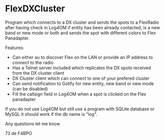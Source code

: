 # FlexDXCluster
Program which connects to a DX cluster and sends the spots to a FlexRadio after having check in Log4OM if entity has been already contacted, is a new band or new mode or both and sends the spot with different colors to Flex Panadapter.

Features:
- Can either au to discover Flex on the LAN or provide an IP address to connect to the radio
- Has a Telnet server included which replicates the DX spots received from the DX cluster client
- DX Cluster client which can connect to one of your prefered cluster
- Can send notification to Gotify for new entity, new band or new mode (can be disabled)
- Fill the callsign field in Log4OM when a spot is clicked on the Flex panadapter

If you do not use Log4OM but still use a program with SQLite database or MySQL it should work if the db name is "log".

Any questions let me know

73 de F4BPO
